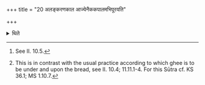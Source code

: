 +++
title = "20 अलङ्करणकाल आज्येनैककपालमभिपूरयति"

+++

<details><summary>थिते</summary>

20. At the time of adornment[^1] he fills the potsherd of the sacrificial bread on one potsherd with ghee (in such a way that the bread will be completely sunk in the ghee).[^2]  


[^1]: See II. 10.5.  

[^2]: This is in contrast with the usual practice according to which ghee is to be under and upon the bread, see II. 10.4; 11.11.1-4. For this Sūtra cf. KS 36.1; MS 1.10.7.
</details>

